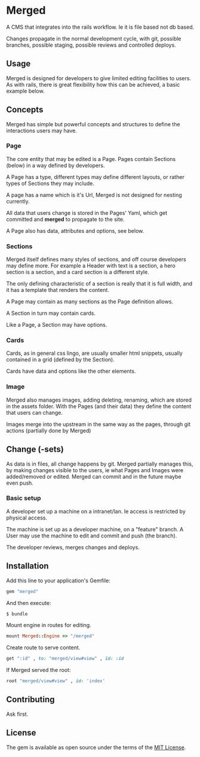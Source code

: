 # Merged

A CMS that integrates into the rails workflow. Ie it is file based
not db based.

Changes propagate in the normal development cycle, with git, possible
branches, possible staging, possible reviews and controlled deploys.

## Usage

Merged is designed for developers to give limited editing facilities
to users. As with rails, there is great flexibility how this can be
achieved, a basic example below.

## Concepts

Merged has simple but powerful concepts and structures to define
the interactions users may have.

### Page

The core entity that may be edited is a Page. Pages contain Sections
(below) in a way defined by developers.

A Page has a type, different types may define different layouts, or rather types of Sections they may include.

A page has a name which is it's Url, Merged is not designed for nesting currently.

All data that users change is stored in the Pages' Yaml, which get
committed and __merged__ to propagate to the site.

A Page also has data, attributes and options, see below.

### Sections

Merged itself defines many styles of sections, and off course
developers may define more.
For example a Header with text is a section, a hero section is a section, and a card section is a different style.

The only defining characteristic of a section is really that it is full width, and it has a template that renders the content.

A Page may contain as many sections as the Page definition allows.

A Section in turn may contain cards.

Like a Page, a Section may have options.

### Cards

Cards, as in general css lingo, are usually smaller html snippets,
usually contained in a grid (defined by the Section).

Cards have data and options like the other elements.

### Image

Merged also manages images, adding deleting, renaming, which are
stored in the assets folder. With the Pages (and their data) they
define the content that users can change.

Images merge into the upstream in the same way as the pages, through
git actions (partially done by Merged)

## Change (-sets)

As data is in files, all change happens by git.
Merged partially manages this, by making changes visible to the
users, ie what Pages and Images were added/removed or edited.
Merged can commit and in the future maybe even push.

### Basic setup

A developer set up a machine on a intranet/lan. Ie access is
restricted by physical access.

The machine is set up as a developer machine, on a "feature" branch.
A User may use the machine to edit and commit and push (the branch).

The developer reviews, merges changes and deploys.


## Installation
Add this line to your application's Gemfile:

```ruby
gem "merged"
```

And then execute:
```bash
$ bundle
```

Mount engine in routes for editing.
```ruby
mount Merged::Engine => "/merged"
```

Create route to serve content.
```ruby
get ":id" , to: "merged/view#view" , id: :id
```

If Merged served the root:
```ruby
root "merged/view#view" , id: 'index'
```

## Contributing
Ask first.

## License
The gem is available as open source under the terms of the [MIT License](https://opensource.org/licenses/MIT).
